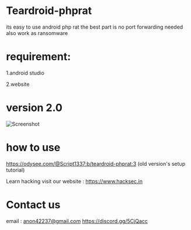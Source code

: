# Teardroid-phprat


its easy to use android php rat the best part is no port forwarding needed also work as ransomware 

# requirement:
1.android studio

2.website

# version 2.0 

![Screenshot](https://github.com/ScRiPt1337/Teardroid-phprat/blob/master/Capture.PNG)

# how to use

https://odysee.com/@Script1337:b/teardroid-phprat:3    (old version's setup tutorial)


Learn hacking visit our website : https://www.hacksec.in

# Contact us
email : anon42237@gmail.com
https://discord.gg/5CjQacc
